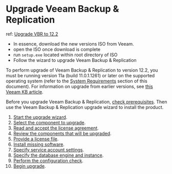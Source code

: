 # Upgrade Veeam Backup & Replication

ref: [Upgrade VBR to 12.2](https://helpcenter.veeam.com/docs/backup/hyperv/upgrade_vbr.html?ver=120)

- In essence, download the new versions ISO from Veeam. 
- open the ISO once download is complete
- run `setup.exe` located within root directory of ISO
- Follow the wizard to upgrade Veeam Backup & Replication

To perform upgrade of Veeam Backup & Replication to version
 12.2, you must be running version 11a (build 11.0.1.1261) or later on 
the supported operating system (refer to the [System Requirements](https://helpcenter.veeam.com/docs/backup/hyperv/system_requirements.html) section of this document). For information on upgrade from earlier versions, see [this Veeam KB article](https://www.veeam.com/kb2053).

Before you upgrade Veeam Backup & Replication, [check prerequisites](https://helpcenter.veeam.com/docs/backup/hyperv/upgrade_vbr_byb.html). Then use the Veeam Backup & Replication upgrade wizard to install the product.

1. [Start the upgrade wizard](https://helpcenter.veeam.com/docs/backup/hyperv/upgrade_vbr_launch.html).
2. [Select the component to upgrade](https://helpcenter.veeam.com/docs/backup/hyperv/upgrade_vbr_select_component.html).
3. [Read and accept the license agreement](https://helpcenter.veeam.com/docs/backup/hyperv/upgrade_vbr_license_agreement.html).
4. [Review the components that will be upgraded](https://helpcenter.veeam.com/docs/backup/hyperv/upgrade_vbr_upgrade.html).
5. [Provide a license file](https://helpcenter.veeam.com/docs/backup/hyperv/upgrade_vbr_license.html).
6. [Install missing software](https://helpcenter.veeam.com/docs/backup/hyperv/upgrade_vbr_missing.html).
7. [Specify service account settings](https://helpcenter.veeam.com/docs/backup/hyperv/upgrade_vbr_service_account.html).
8. [Specify the database engine and instance](https://helpcenter.veeam.com/docs/backup/hyperv/upgrade_vbr_database.html).
9. [Perform the configuration check](https://helpcenter.veeam.com/docs/backup/hyperv/upgrade_vbr_configuration_check.html).
10. [Begin upgrade](https://helpcenter.veeam.com/docs/backup/hyperv/upgrade_vbr_ready_to_upgrade.html).
